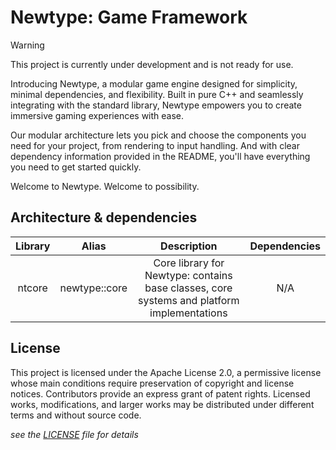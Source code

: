 # Newtype: Game Framework

> [!WARNING]  
> This project is currently under development and is not ready for use.

Introducing Newtype, a modular game engine designed for simplicity, minimal dependencies, and flexibility. Built in pure C++ and seamlessly integrating with the standard library, Newtype empowers you to create immersive gaming experiences with ease.

Our modular architecture lets you pick and choose the components you need for your project, from rendering to input handling. And with clear dependency information provided in the README, you'll have everything you need to get started quickly.

Welcome to Newtype. Welcome to possibility.

## Architecture & dependencies

|  Library   |       Alias       |                                        Description                                         | Dependencies |
|:----------:|:-----------------:|:------------------------------------------------------------------------------------------:|:------------:|
|   ntcore   |   newtype::core   | Core library for Newtype: contains base classes, core systems and platform implementations |     N/A      |
## License

This project is licensed under the Apache License 2.0, a permissive license whose main conditions require preservation of copyright and license notices. Contributors provide an express grant of patent rights. Licensed works, modifications, and larger works may be distributed under different terms and without source code.

*see the [LICENSE](LICENSE) file for details*
